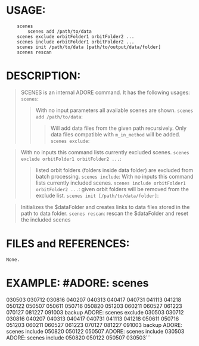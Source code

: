 # USAGE: #
```
	scenes 
        scenes add /path/to/data
	scenes exclude orbitFolder1 orbitFolder2 ...
	scenes include orbitFolder1 orbitFolder2 ...
	scenes init /path/to/data [path/to/output/data/folder]
	scenes rescan
```
# DESCRIPTION: #
> SCENES is an internal ADORE command.
> It has the following usages:
`scenes`:
> > With no input parameters all available scenes are shown.
`scenes add /path/to/data`:
> > > Will add data files from the given path recursively. Only data files compatible with `m_in_method` will be added.
`scenes exclude`:

> With no inputs this command lists currently excluded scenes.
`scenes exclude orbitFolder1 orbitFolder2 ...`:
> > listed orbit folders (folders inside data folder) are excluded from
> > batch processing.
`scenes include`:
> > With no inputs this command lists currently included scenes.
`scenes include orbitFolder1 orbitFolder2 ...`:
> > given orbit folders will be removed from the exclude list.
`scenes init [/path/to/data/folder]`:

> Initializes the $dataFolder and creates links to data files stored in the path to data folder.
`scenes rescan`:
> rescan the $dataFolder and reset the included scenes
# FILES and REFERENCES: #
```
None.
```
# EXAMPLE: #ADORE: scenes
030503
030712
030816
040207
040313
040417
040731
041113
041218
050122
050507
050611
050716
050820
051203
060211
060527
061223
070127
081227
091003
backup
ADORE: scenes exclude
030503 030712 030816 040207 040313 040417 040731 041113 041218 050611 050716 051203 060211 060527 061223 070127 081227 091003 backup
ADORE: scenes include
050820 050122 050507
ADORE: scenes include 030503
ADORE: scenes include
050820 050122 050507 030503```